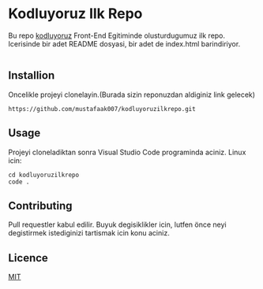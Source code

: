 # Kodluyoruz Ilk Repo
Bu repo [kodluyoruz](http://www.kodluyoruz.org) Front-End Egitiminde olusturdugumuz ilk repo. Icerisinde bir adet
README dosyasi, bir adet de index.html barindiriyor.

![]()

## Installion

Oncelikle projeyi clonelayin.(Burada sizin reponuzdan aldiginiz link gelecek)
```
https://github.com/mustafaak007/kodluyoruzilkrepo.git
```

## Usage 
Projeyi cloneladiktan sonra Visual Studio Code programinda aciniz.
Linux icin:
```
cd kodluyoruzilkrepo
code .
```

## Contributing 

Pull requestler kabul edilir. Buyuk degisiklikler icin, lutfen önce neyi degistirmek istediginizi tartismak icin konu aciniz.

## Licence

[MIT](https://choosealicense.com/licenses/mit/)
